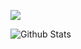 <a href="https://count.getloli.com/"><img src="https://count.getloli.com/get/@:ibukisaar"></a>

![Github Stats](https://github-readme-stats.vercel.app/api?username=ibukisaar&theme=radical&show_icons=true)
